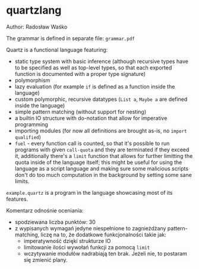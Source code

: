 # quartzlang

Author: Radosław Waśko

The grammar is defined in separate file: `grammar.pdf`

Quartz is a functional language featuring:
- static type system with basic inference (although recursive types have to be specified as well as top-level types, so that each exported function is documented with a proper type signature)
- polymorphism
- lazy evaluation (for example `if` is defined as a function inside the language)
- custom polymorphic, recursive datatypes (`List a`, `Maybe a` are defined inside the language)
- simple pattern matching (without support for nesting)
- a builtin IO structure with do-notation that allow for imperative programming
- importing modules (for now all definitions are brought as-is, no `import qualified`)
- `fuel` - every function call is counted, so that it's possible to run programs with given `call-quota` and they are terminated if they exceed it, additionally there's a `limit` function that allows for further limitting the quota inside of the language itself;
  this might be useful for using the language as a script language and making sure some malicious scripts don't do too much computation in the background by setting some sane limits.

`example.quartz` is a program in the language showcasing most of its features.

Komentarz odnośnie oceniania:
- spodziewana liczba punktów: 30
- z wypisanych wymagań jedyne niespełnione to zagnieżdżany pattern-matching, liczę na to, że dodatkowe funkcjonalności takie jak:
  - imperatywność dzięki strukturze IO
  - limitowanie ilości wywołań funkcji za pomocą `limit`
  - wczytywanie modułów
  nadrabiają ten brak. Jeżeli nie, to postaram się zmienić plany.
